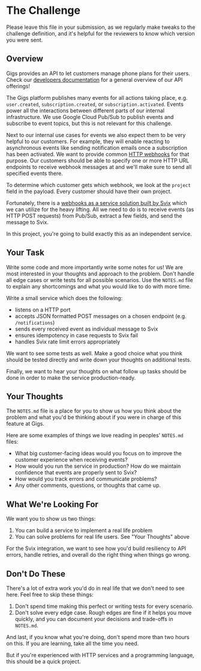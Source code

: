 # The Challenge

Please leave this file in your submission, as we regularly make tweaks to the
challenge definition, and it's helpful for the reviewers to know which version
you were sent.

## Overview

Gigs provides an API to let customers manage phone plans for their users. Check our [developers documentation] for a general overview of our API offerings!

The Gigs platform publishes many events for all actions taking place, e.g. `user.created`, `subscription.created`, or `subscription.activated`. Events power all the interactions between different parts of our internal infrastructure. We use Google Cloud Pub/Sub to publish events and subscribe to event topics, but this is not relevant for this challenge.

Next to our internal use cases for events we also expect them to be very helpful to our customers. For example, they will enable reacting to asynchronous events like sending notification emails once a subscription has been activated. We want to provide common [HTTP webhooks][webhooks] for that purpose. Our customers should be able to specify one or more HTTP URL endpoints to receive webhook messages at and we'll make sure to send all specified events there.

To determine which customer gets which webhook, we look at the `project` field in the payload. Every customer should have their own project.

Fortunately, there is a [webhooks as a service solution built by Svix][svix] which we can utilize for the heavy lifting. All we need to do is to receive events (as HTTP POST requests) from Pub/Sub, extract a few fields, and send the message to Svix.

In this project, you're going to build exactly this as an independent service.

## Your Task

Write some code and more importantly write some notes for us! We are most interested in your thoughts and approach to the problem. Don't handle all edge cases or write tests for all possible scenarios. Use the `NOTES.md` file to explain any shortcomings and what you would like to do with more time.

Write a small service which does the following:

* listens on a HTTP port
* accepts JSON formatted POST messages on a chosen endpoint (e.g. `/notifications`)
* sends every received event as individual message to Svix
* ensures idempotency in case requests to Svix fail
* handles Svix rate limit errors appropriately

We want to see some tests as well. Make a good choice what you think should be tested directly and write down your thoughts on additional tests.

Finally, we want to hear your thoughts on what follow up tasks should be done in order to make the service production-ready.

## Your Thoughts

The `NOTES.md` file is a place for you to show us how you think about the problem and what you'd be thinking about if you were in charge of this feature at Gigs.

Here are some examples of things we love reading in peoples' `NOTES.md` files:

* What big customer-facing ideas would you focus on to improve the customer experience when receiving events?
* How would you run the service in production? How do we maintain confidence that events are properly sent to Svix?
* How would you track errors and communicate problems?
* Any other comments, questions, or thoughts that came up.

## What We're Looking For

We want you to show us two things:

1. You can build a service to implement a real life problem
1. You can solve problems for real life users. See "Your Thoughts" above

For the Svix integration, we want to see how you'd build resiliency to API errors, handle retries, and overall do the right thing when things go wrong.

## Don't Do These

There's a lot of extra work you'd do in real life that we don't need to see here. Feel free to skip these things:

1. Don't spend time making this perfect or writing tests for every scenario.
2. Don't solve every edge case. Rough edges are fine if it helps you move quickly, and you can document your decisions and trade-offs in `NOTES.md`.

And last, if you know what you're doing, don't spend more than two hours on this.
If you are learning, take all the time you need.

But if you're experienced with HTTP services and a programming language, this should be a quick project.

[developers documentation]: https://developers.gigs.com/docs/api/35a6c0eba105a-quickstart
[svix]: https://www.svix.com/
[webhooks]: https://webhooks.fyi/
